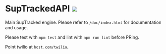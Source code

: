 # SupTrackedAPI ![](https://travis-ci.org/jkingsman/SupTrackedAPI.svg?branch=master)

Main SupTracked engine. Please refer to `/doc/index.html` for documentation and usage.

Please test with `npm test` and lint with `npm run lint` before PRing.

Point twilio at `host.com/twilio`.
